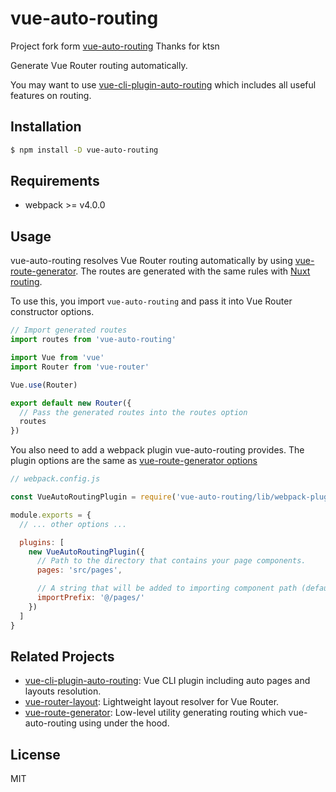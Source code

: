 # vue-auto-routing

Project fork form [vue-auto-routing](https://github.com/ktsn/vue-auto-routing) 
Thanks for ktsn

Generate Vue Router routing automatically.

You may want to use [vue-cli-plugin-auto-routing](https://github.com/ktsn/vue-cli-plugin-auto-routing) which includes all useful features on routing.

## Installation

```bash
$ npm install -D vue-auto-routing
```

## Requirements

- webpack >= v4.0.0

## Usage

vue-auto-routing resolves Vue Router routing automatically by using [vue-route-generator](https://github.com/ktsn/vue-route-generator). The routes are generated with the same rules with [Nuxt routing](https://nuxtjs.org/guide/routing).

To use this, you import `vue-auto-routing` and pass it into Vue Router constructor options.

```js
// Import generated routes
import routes from 'vue-auto-routing'

import Vue from 'vue'
import Router from 'vue-router'

Vue.use(Router)

export default new Router({
  // Pass the generated routes into the routes option
  routes
})
```

You also need to add a webpack plugin vue-auto-routing provides. The plugin options are the same as [vue-route-generator options](https://github.com/ktsn/vue-route-generator#references)

```js
// webpack.config.js

const VueAutoRoutingPlugin = require('vue-auto-routing/lib/webpack-plugin')

module.exports = {
  // ... other options ...

  plugins: [
    new VueAutoRoutingPlugin({
      // Path to the directory that contains your page components.
      pages: 'src/pages',

      // A string that will be added to importing component path (default @/pages/).
      importPrefix: '@/pages/'
    })
  ]
}
```

## Related Projects

* [vue-cli-plugin-auto-routing](https://github.com/ktsn/vue-cli-plugin-auto-routing): Vue CLI plugin including auto pages and layouts resolution.
* [vue-router-layout](https://github.com/ktsn/vue-router-layout): Lightweight layout resolver for Vue Router.
* [vue-route-generator](https://github.com/ktsn/vue-route-generator): Low-level utility generating routing which vue-auto-routing using under the hood.

## License

MIT
